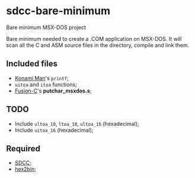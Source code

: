 # sdcc-bare-minimum
Bare minimum MSX-DOS project

Bare minimum needed to create a .COM application on MSX-DOS. It will scan all the C and ASM source files in the directory, compile and link them.

## Included files

- [Konami Man](https://konamiman.com/msx/msx-e.html#sdcc)'s `printf`;
- `uitoa` and `itoa` functions;
- [Fusion-C](https://github.com/ericb59/Fusion-C-v1.2)'s __putchar_msxdos.s__;

## TODO

- Include `ultoa_10`, `ltoa_10`, `ultoa_16` (hexadecimal);
- Include `uitoa_16` (hexadecimal);

## Required

- [SDCC](https://sdcc.sourceforge.net/);
- [hex2bin](https://hex2bin.sourceforge.net/);
